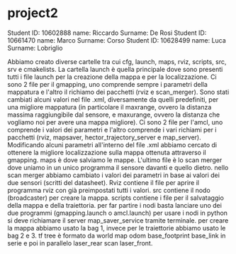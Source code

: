 # project2
Student ID: 10602888		name: Riccardo		Surname: De Rosi
Student ID: 10661470		name: Marco		Surname: Corso
Student ID: 10628499		name: Luca		Surname: Lobriglio

Abbiamo creato diverse cartelle tra cui cfg, launch, maps, rviz, scripts, src, srv e cmakelists.
La cartella launch è quella principale dove sono presenti tutti i file launch per la creazione della mappa e per la localizzazione. Ci sono 2 file per il gmapping, uno comprende sempre i parametri della mappatura e l'altro il richiamo dei pacchetti (rviz e scan_merger). Sono stati cambiati alcuni valori nel file .xml, diversamente da quelli predefiniti, per una migliore mappatura (in particolare il maxrange, ovvero la distanza massima raggiungibile dal sensore, e maxurange, ovvero la distanza che vogliamo noi per avere una mappa migliore).
Ci sono 2 file per l'amcl, uno comprende i valori dei parametri e l'altro comprende i vari richiami per i pacchetti (rviz, mapsaver, hector_trajectory_server e map_server). Modificando alcuni parametri all'interno del file .xml abbiamo cercato di ottenere la migliore localizzazione sulla mappa ottenuta attraverso il gmapping. 
maps è dove salviamo le mappe.
L'ultimo file è lo scan merger dove uniamo in un unico programma il sensore davanti e quello dietro. nello scan merger abbiamo cambiato i valori dei parametri in base ai valori dei due sensori (scritti del datasheet).
Rviz contiene il file per aprire il programma rviz con già preimpostati tutti i valori.
src contiene il nodo (broadcaster) per creare la mappa.
scripts contiene i file per il salvataggio della mappa e della traiettoria.
per far partire i nodi basta lanciare uno dei due programmi (gmapping.launch o amcl.launch)
per usare i nodi in python si deve richiamare il server map_saver_service tramite terminale.
per creare la mappa abbiamo usato la bag 1, invece per le traiettorie abbiamo usato le bag 2 e 3.
tf tree è formato da world map odom base_footprint base_link in serie e poi in parallelo laser_rear scan laser_front.
